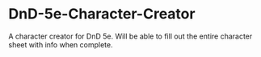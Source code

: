 # DnD-5e-Character-Creator
A character creator for DnD 5e. Will be able to fill out the entire character sheet with info when complete.
